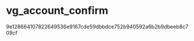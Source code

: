 vg_account_confirm
==================
9e128664107822649536e9167cde59dbbdce752b940592a6b2b9dbeeb8c709cf

